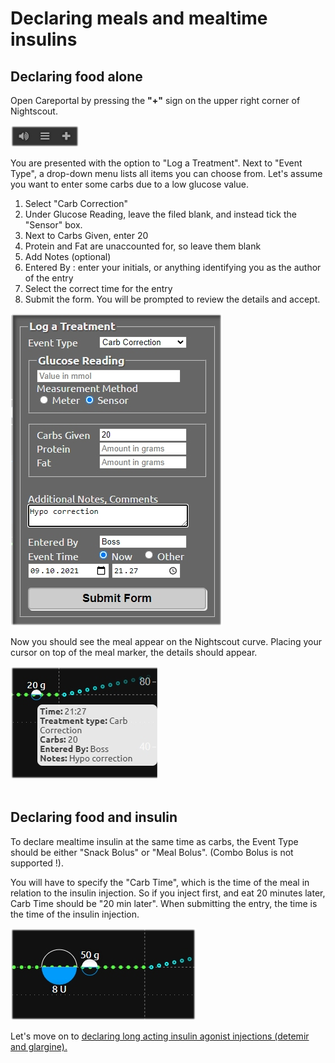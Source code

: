 # Declaring meals and mealtime insulins

## Declaring food alone

Open Careportal by pressing the **"+"** sign on the upper right corner of Nightscout.

![Careportal](../img/careportal.jpg)

You are presented with the option to "Log a Treatment". Next to "Event Type", a drop-down menu lists all items you can choose from. Let's assume you want to enter some carbs due to a low glucose value. 

1. Select "Carb Correction"
2. Under Glucose Reading, leave the filed blank, and instead tick the "Sensor" box.
3. Next to Carbs Given, enter 20
4. Protein and Fat are unaccounted for, so leave them blank
5. Add Notes (optional)
6. Entered By : enter your initials, or anything identifying you as the author of the entry
7. Select the correct time for the entry
8. Submit the form. You will be prompted to review the details and accept.

![Meal](../img/meal.jpg)

Now you should see the meal appear on the Nightscout curve. Placing your cursor on top of the meal marker, the details should appear.

![Meal2](../img/meal2.jpg)
<br>
<br>

## Declaring food and insulin

To declare mealtime insulin at the same time as carbs, the Event Type should be either "Snack Bolus" or "Meal Bolus". (Combo Bolus is not supported !).

You will have to specify the "Carb Time", which is the time of the meal in relation to the insulin injection. So if you inject first, and eat 20 minutes later, Carb Time should be "20 min later". When submitting the entry, the time is the time of the insulin injection. 

![Meal3](../img/meal3.jpg)

Let's move on to [declaring long acting insulin agonist injections (detemir and glargine).](insulin.md)

